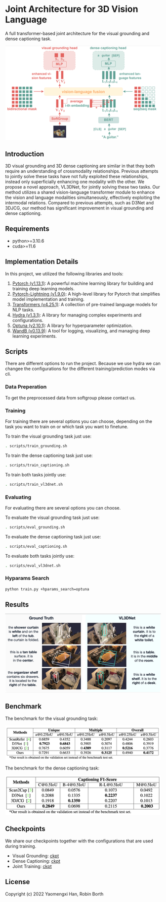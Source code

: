 # Joint Architecture for 3D Vision Language

A full transformer-based joint architecture for the visual grounding and dense captioning task.

![Architecture](docs/architecture.png)

## Introduction

3D visual grounding and 3D dense captioning are similar in that they both require an understanding of crossmodality relationships. Previous attempts to jointly solve these tasks have not fully exploited these relationships, instead only superficially enhancing one modality with the other. We propose a novel approach, VL3DNet, for jointly solving these two tasks. Our method utilizes a shared vision-language transformer module to enhance the vision and language modalities simultaneously, effectively exploiting the intermodal relations. Compared to previous attempts, such as D3Net and 3DJCG, our method has significant improvement in visual grounding and dense captioning.

## Requirements

- python>=3.10.6
- cuda>=11.6


## Implementation Details

In this project, we utilized the following libraries and tools:

1) [Pytorch (v1.13.1)](https://pytorch.org/): A powerful machine learning library for building and training deep learning models.
2) [Pytorch-Lightning (v1.9.0)](https://www.pytorchlightning.ai/): A high-level library for Pytorch that simplifies model implementation and training.
3) [Transformers (v4.25.1)](https://huggingface.co/): A collection of pre-trained language models for NLP tasks.
4) [Hydra (v1.3.1)](https://hydra.cc/): A library for managing complex experiments and configurations.
5) [Optuna (v2.10.1)](https://optuna.org/): A library for hyperparameter optimization.
6) [WandB (v0.13.9)](https://wandb.ai/): A tool for logging, visualizing, and managing deep learning experiments.


## Scripts

There are different options to run the project. Because we use hydra we can changee the configurations
for the different training/prediction modes via cli.

### Data Preperation

To get the preprocessed data from softgroup please contact us.

### Training

For training there are several options you can choose, depending on the task you want to train on or 
which task you want to finetune.

To train the visual grounding task just use:

```bash
. scripts/train_grounding.sh
```

To train the dense captioning task just use:

```bash
. scripts/train_captioning.sh
```

To train both tasks jointly use:

```bash
. scripts/train_vl3dnet.sh
```

### Evaluating

For evaluating there are several options you can choose.

To evaluate the visual grounding task just use:

```bash
. scripts/eval_grounding.sh
```

To evaluate the dense captioning task just use:

```bash
. scripts/eval_captioning.sh
```

To evaluate both tasks jointly use:
```bash
. scripts/eval_vl3dnet.sh
```

### Hyparams Search

```bash
python train.py +hparams_search=optuna
```

## Results

![Results](docs/results.png)

## Benchmark

The benchmark for the visual grounding task:

![Benchmark Grounding](docs/benchmark_grounding.png)

The benchmark for the dense captioning task:

![Benchmark Captioning](docs/benchmark_captioning.png)

## Checkpoints

We share our checkpoints together with the configurations that are used
during training.

- Visual Grounding: [ckpt]()
- Dense Captioning: [ckpt]()
- Joint Training: [ckpt]() 


## License

Copyright (c) 2022 Yaomengxi Han, Robin Borth
